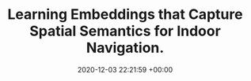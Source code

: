 ---
layout: post
categories: talks
date: 2020-12-03 22:21:59 +00:00
title:  "Learning Embeddings that Capture Spatial Semantics for Indoor Navigation."
titleurl: https://slideslive.com/38941990/learning-embeddings-that-capture-spatial-semantics-for-indoor-navigation?ref=speaker-51787
important: "true"
highlight: ""
summary:  Presented our work on <a href=https://arxiv.org/abs/2108.00159https://arxiv.org/abs/2108.00159> Predicting Human Strategies in Simulated Search and Rescue</a> at NeurIPS 2020 AI+HADR workshop. Watch the talk <a href=https://slideslive.com/38941990/learning-embeddings-that-capture-spatial-semantics-for-indoor-navigation?ref=speaker-51787>here</a>. 
---